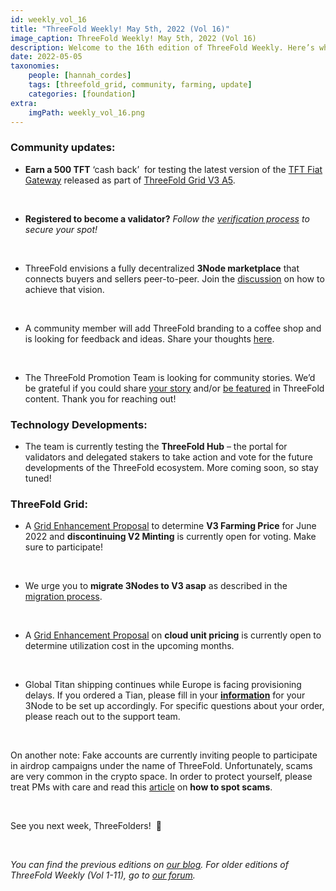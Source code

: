```yaml
---
id: weekly_vol_16
title: "ThreeFold Weekly! May 5th, 2022 (Vol 16)"
image_caption: ThreeFold Weekly! May 5th, 2022 (Vol 16)
description: Welcome to the 16th edition of ThreeFold Weekly. Here’s what happened in the ThreeFold universe last week.
date: 2022-05-05
taxonomies:
    people: [hannah_cordes]
    tags: [threefold_grid, community, farming, update]
    categories: [foundation]
extra:
    imgPath: weekly_vol_16.png
---
```


### Community updates:

* **Earn a 500 TFT** ‘cash back’  for testing the latest version of the [TFT Fiat Gateway](https://forum.threefold.io/t/tft-fiat-gateway-beta-testing-program/2746) released as part of [ThreeFold Grid V3 A5](https://forum.threefold.io/t/threefold-product-updates-tfgrid-v3-a-5-april-2022/2713?u=hannahcordes).

<br/>

* **Registered to become a validator?** *Follow the [verification process](https://forum.threefold.io/t/the-threefold-validators-verification-process/2276) to secure your spot!*

<br/>

* ThreeFold envisions a fully decentralized **3Node marketplace** that connects buyers and sellers peer-to-peer. Join the [discussion](https://forum.threefold.io/t/3node-marketplace-how-do-we-further-decentralize/2752?u=hannahcordes) on how to achieve that vision.

<br/>

* A community member will add ThreeFold branding to a coffee shop and is looking for feedback and ideas. Share your thoughts [here](https://forum.threefold.io/t/if-bitcoin-is-resumed-in-one-word-as-hope-what-tft-would-be/2725/10).

<br/>

* The ThreeFold Promotion Team is looking for community stories. We’d be grateful if you could share [your story](https://forum.threefold.io/t/looking-for-farmer-stories-to-share-with-the-world/2398?u=hannahcordes) and/or [be featured](https://forum.threefold.io/t/looking-for-people-to-feature-in-threefold-content-its-super-simple/2636/3) in ThreeFold content. Thank you for reaching out!

### Technology Developments: 

* The team is currently testing the **ThreeFold Hub** – the portal for validators and delegated stakers to take action and vote for the future developments of the ThreeFold ecosystem. More coming soon, so stay tuned! 

### ThreeFold Grid:

* A [Grid Enhancement Proposal](https://forum.threefold.io/t/gep-farming-v3-start-price-june-2022-and-v2-minting/2745?u=hannahcordes) to determine **V3 Farming Price** for June 2022 and **discontinuing V2 Minting** is currently open for voting. Make sure to participate!

<br/>

* We urge you to **migrate 3Nodes to V3 asap** as described in the [migration process](https://forum.threefold.io/t/farming-migration-grid-v2-v3/2143?u=hannahcordes).

<br/>

* A [Grid Enhancement Proposal](https://forum.threefold.io/t/gep-for-tfgrid-pricing/2772?u=hannahcordes) on **cloud unit pricing** is currently open to determine utilization cost in the upcoming months.

<br/>

* Global Titan shipping continues while Europe is facing provisioning delays. If you ordered a Tian, please fill in your **[information](https://forum.threefold.io/t/creating-your-v3-farm-required-for-open-unshipped-orders/2144)** for your 3Node to be set up accordingly. For specific questions about your order, please reach out to the support team.

<br/>

On another note: Fake accounts are currently inviting people to participate in airdrop campaigns under the name of ThreeFold. Unfortunately, scams are very common in the crypto space. In order to protect yourself, please treat PMs with care and read this [article](https://medium.com/the-capital/cryptocurrency-airdrop-scams-how-to-spot-them-and-avoid-being-a-victim-38172ad91b2d) on **how to spot scams**.

<br/>

See you next week, ThreeFolders!  🙌 

<br/>

*You can find the previous editions on [our blog](https://threefold.io/blog). For older editions of ThreeFold Weekly (Vol 1-11), go to [our forum](https://forum.threefold.io/c/ecosystem-developments/41).*
